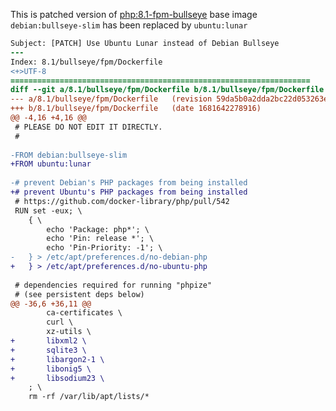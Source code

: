 This is patched version of [php:8.1-fpm-bullseye](https://github.com/docker-library/php/blob/b93e90a02e9834fe3865f5e7b61f62186b2d05f5/8.1/bullseye/fpm/Dockerfile) base image `debian:bullseye-slim` has been replaced by `ubuntu:lunar`

```patch
Subject: [PATCH] Use Ubuntu Lunar instead of Debian Bullseye
---
Index: 8.1/bullseye/fpm/Dockerfile
<+>UTF-8
===================================================================
diff --git a/8.1/bullseye/fpm/Dockerfile b/8.1/bullseye/fpm/Dockerfile
--- a/8.1/bullseye/fpm/Dockerfile	(revision 59da5b0a2dda2bc22d053263ea5fc860ddca65a2)
+++ b/8.1/bullseye/fpm/Dockerfile	(date 1681642278916)
@@ -4,16 +4,16 @@
 # PLEASE DO NOT EDIT IT DIRECTLY.
 #
 
-FROM debian:bullseye-slim
+FROM ubuntu:lunar
 
-# prevent Debian's PHP packages from being installed
+# prevent Ubuntu's PHP packages from being installed
 # https://github.com/docker-library/php/pull/542
 RUN set -eux; \
 	{ \
 		echo 'Package: php*'; \
 		echo 'Pin: release *'; \
 		echo 'Pin-Priority: -1'; \
-	} > /etc/apt/preferences.d/no-debian-php
+	} > /etc/apt/preferences.d/no-ubuntu-php
 
 # dependencies required for running "phpize"
 # (see persistent deps below)
@@ -36,6 +36,11 @@
 		ca-certificates \
 		curl \
 		xz-utils \
+		libxml2 \
+		sqlite3 \
+		libargon2-1 \
+		libonig5 \
+		libsodium23 \
 	; \
 	rm -rf /var/lib/apt/lists/*
 

```
